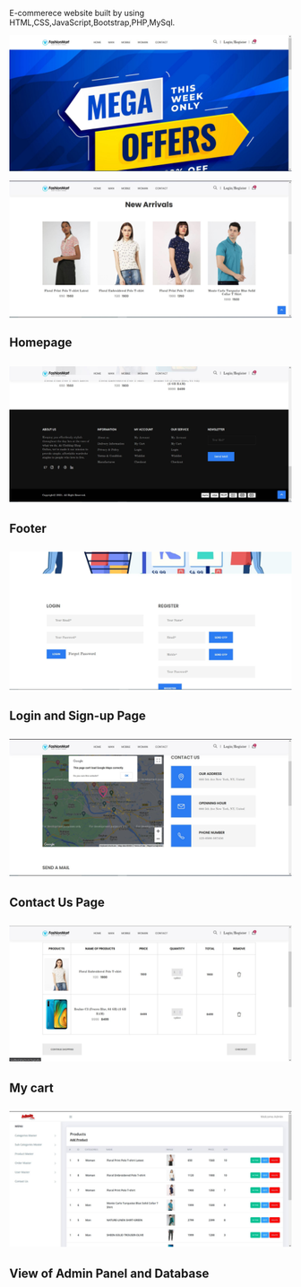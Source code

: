 E-commerece website built by using HTML,CSS,JavaScript,Bootstrap,PHP,MySql.

<img alt="sc1" src="sc/sc1.jpg"></img>

<img alt="sc2" src="sc/sc2.jpg"></img>

<h2>Homepage<h2>

<img alt="sc3" src="sc/sc3.jpg"></img>

<h2>Footer<h2>

<img alt="sc4" src="sc/sc4.jpg"></img>

<h2>Login and Sign-up Page<h2>

<img alt="sc5" src="sc/sc5.jpg"></img>

<h2>Contact Us Page<h2>

<img alt="sc7" src="sc/sc7.jpg"></img>

<h2>My cart<h2>

<img alt="sc6" src="sc/sc6.jpg"></img>

<h2>View of Admin Panel and Database<h2>
